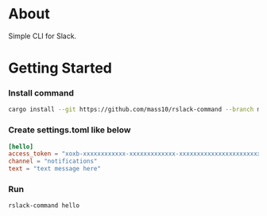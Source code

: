 # About

Simple CLI for Slack.

# Getting Started

### Install command
```bash
cargo install --git https://github.com/mass10/rslack-command --branch main
```

### Create settings.toml like below
```TOML
[hello]
access_token = "xoxb-xxxxxxxxxxxx-xxxxxxxxxxxxx-xxxxxxxxxxxxxxxxxxxxxxxx"
channel = "notifications"
text = "text message here"
```

### Run
```bash
rslack-command hello
```

